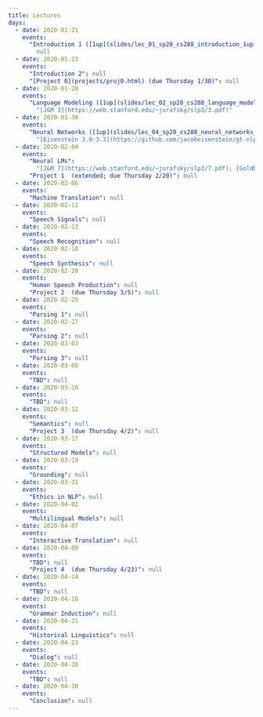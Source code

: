 ```yaml
---
title: Lectures
days:
  - date: 2020-01-21
    events:
      "Introduction 1 ([1up](slides/lec_01_sp20_cs288_introduction_1up.pdf)) ([6up](slides/lec_01_sp20_cs288_introduction_6up.pdf))":
        null
  - date: 2020-01-23
    events:
      "Introduction 2": null
      "[Project 0](projects/proj0.html) (due Thursday 1/30)": null
  - date: 2020-01-28
    events:
      "Language Modeling ([1up](slides/lec_02_sp20_cs288_language_models_1up.pdf)) ([4up](slides/lec_02_sp20_cs288_language_models_4up.pdf))":
        "[J&M 3](https://web.stanford.edu/~jurafsky/slp3/3.pdf)"
  - date: 2020-01-30
    events:
      "Neural Networks ([1up](slides/lec_04_sp20_cs288_neural_networks_1up.pdf)) ([4up](slides/lec_04_sp20_cs288_neural_networks_4up.pdf)) ([demo](https://colab.research.google.com/drive/1bQRo_13IKuxk4xoqOWU7z5GWUuPuvzbu))":
        "[Eisenstein 3.0-3.3](https://github.com/jacobeisenstein/gt-nlp-class/blob/master/notes/eisenstein-nlp-notes.pdf); [J&M 6](https://web.stanford.edu/~jurafsky/slp3/6.pdf); [Goldberg 1-5](http://u.cs.biu.ac.il/~yogo/nnlp.pdf)"
  - date: 2020-02-04
    events:
      "Neural LMs":
        "[J&M 7](https://web.stanford.edu/~jurafsky/slp3/7.pdf); [Goldberg 10-11](http://u.cs.biu.ac.il/~yogo/nnlp.pdf)"
      "Project 1  (extended; due Thursday 2/20)": null
  - date: 2020-02-06
    events:
      "Machine Translation": null
  - date: 2020-02-11
    events:
      "Speech Signals": null
  - date: 2020-02-13
    events:
      "Speech Recognition": null
  - date: 2020-02-18
    events:
      "Speech Synthesis": null
  - date: 2020-02-20
    events:
      "Human Speech Production": null
      "Project 2  (due Thursday 3/5)": null
  - date: 2020-02-25
    events:
      "Parsing 1": null
  - date: 2020-02-27
    events:
      "Parsing 2": null
  - date: 2020-03-03
    events:
      "Parsing 3": null
  - date: 2020-03-05
    events:
      "TBD": null
  - date: 2020-03-10
    events:
      "TBD": null
  - date: 2020-03-12
    events:
      "Semantics": null
      "Project 3  (due Thursday 4/2)": null
  - date: 2020-03-17
    events:
      "Structured Models": null
  - date: 2020-03-19
    events:
      "Grounding": null
  - date: 2020-03-31
    events:
      "Ethics in NLP": null
  - date: 2020-04-02
    events:
      "Multilingual Models": null
  - date: 2020-04-07
    events:
      "Interactive Translation": null
  - date: 2020-04-09
    events:
      "TBD": null
      "Project 4  (due Thursday 4/23)": null
  - date: 2020-04-14
    events:
      "TBD": null
  - date: 2020-04-16
    events:
      "Grammar Induction": null
  - date: 2020-04-21
    events:
      "Historical Linguistics": null
  - date: 2020-04-23
    events:
      "Dialog": null
  - date: 2020-04-28
    events:
      "TBD": null
  - date: 2020-04-30
    events:
      "Conclusion": null
---
```

